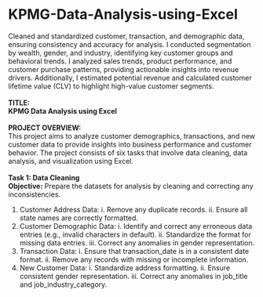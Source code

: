 # KPMG-Data-Analysis-using-Excel
Cleaned and standardized customer, transaction, and demographic data, ensuring consistency and accuracy for analysis. I conducted segmentation by wealth, gender, and industry, identifying key customer groups and behavioral trends. I analyzed sales trends, product performance, and customer purchase patterns, providing actionable insights into revenue drivers. Additionally, I estimated potential revenue and calculated customer lifetime value (CLV) to highlight high-value customer segments.
<br><br>
<b>TITLE:
<br>
KPMG Data Analysis using Excel</b>
<br><br>
<b>PROJECT OVERVIEW:</b>
<br>
This project aims to analyze customer demographics, transactions, and new customer data to provide insights into business
performance and customer behavior. The project consists of six tasks that involve data cleaning, data analysis, and visualization using
Excel.
<br><br>
<b>Task 1: Data Cleaning
<br>
Objective:</b> Prepare the datasets for analysis by cleaning and correcting any inconsistencies.
<br>
1. Customer Address Data:
   i. Remove any duplicate records.
  ii. Ensure all state names are correctly formatted.
2. Customer Demographic Data:
   i. Identify and correct any erroneous data entries (e.g., invalid characters in default).
  ii. Standardize the format for missing data entries.
 iii. Correct any anomalies in gender representation.
3. Transaction Data:
   i. Ensure that transaction_date is in a consistent date format.
  ii. Remove any records with missing or incomplete information.
4. New Customer Data:
   i. Standardize address formatting.
  ii. Ensure consistent gender representation.
 iii. Correct any anomalies in job_title and job_industry_category.


